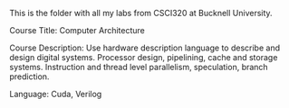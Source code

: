 This is the folder with all my labs from CSCI320 at Bucknell University.

Course Title: Computer Architecture

Course Description: Use hardware description language to describe and design 
digital systems. Processor design, pipelining, cache and storage systems. 
Instruction and thread level parallelism, speculation, branch prediction.

Language: Cuda, Verilog